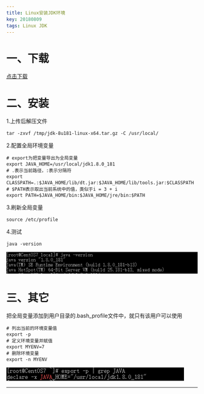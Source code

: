 ```yaml
---
title: Linux安装JDK环境
key: 20180809
tags: Linux JDK
---
```


# 一、下载

[点击下载](https://www.oracle.com/technetwork/java/javase/downloads/jdk8-downloads-2133151.html)

<!--more-->

# 二、安装

1.上传后解压文件

```shell
tar -zxvf /tmp/jdk-8u181-linux-x64.tar.gz -C /usr/local/
```

2.配置全局环境变量

```shell
# export为把变量导出为全局变量
export JAVA_HOME=/usr/local/jdk1.8.0_181
# .表示当前路径，:表示分隔符
export CLASSPATH=.:$JAVA_HOME/lib/dt.jar:$JAVA_HOME/lib/tools.jar:$CLASSPATH
# $PATH表示取出当前系统中的值，类似于i = 3 + i
export PATH=$JAVA_HOME/bin:$JAVA_HOME/jre/bin:$PATH
```

3.刷新全局变量

```shell
source /etc/profile
```

4.测试

```shell
java -version
```

![tu](/myres/20180809/20180809005457.png)

# 三、其它

把全局变量添加到用户目录的.bash_profile文件中，就只有该用户可以使用

```shell
# 列出当前的环境变量值
export -p
# 定义环境变量并赋值
export MYENV=7
# 删除环境变量
export -n MYENV
```

![tu](/myres/20180809/20180809010359.png)

---
